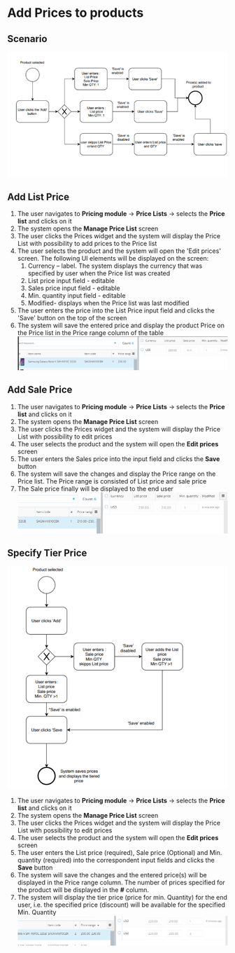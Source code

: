 # Add Prices to products

## Scenario

![Add Prices to products](/docs/media/diagram-add-prices-to-products.png)

## Add List Price

1. The user navigates to **Pricing module** &rightarrow; **Price Lists** &rightarrow; selects the **Price list** and clicks on it
1. The system opens the **Manage Price List** screen
1. The user clicks the Prices widget and the system will display the Price List with possibility to add prices to the Price list
1. The user selects the product and the system will open the 'Edit prices' screen. The following UI elements will be displayed on the screen:
    1. Currency – label. The system displays the currency that was specified by user when the Price list was created
    1. List price input field - editable
    1. Sales price input field - editable
    1. Min. quantity input field - editable
    1. Modified- displays when the Price list was last modified
1. The user enters the price into the List Price input field and clicks the 'Save' button on the top of the screen
1. The system will save the entered price and display the product Price on the Price list in the Price range column of the table
![Price range column](/docs/media/screen-price-range-column.png)

## Add Sale Price

1. The user navigates to **Pricing module** &rightarrow; **Price Lists** &rightarrow; selects the **Price list** and clicks on it
1. The system opens the **Manage Price List** screen
1. The user clicks the Prices widget and the system will display the Price List with possibility to edit prices
1. The user selects the product and the system will open the **Edit prices** screen
1. The user enters the Sales price into the input field and clicks the **Save** button
1. The system will save the changes and display the Price range on the Price list. The Price range is consisted of List price and sale price
1. The Sale price finally will be displayed to the end user
![Sale price](/docs/media/screen-sale-price.png)

## Specify Tier Price

![Specify Tier Price](/docs/media/diagram-specify-tier-price.png)

1. The user navigates to **Pricing module** &rightarrow; **Price Lists** &rightarrow; selects the **Price list** and clicks on it
1. The system opens the **Manage Price List** screen
1. The user clicks the Prices widget and the system will display the Price List with possibility to edit prices
1. The user selects the product and the system will open the **Edit prices** screen
1. The user enters the List price (required), Sale price (Optional) and Min. quantity (required) into the correspondent input fields and clicks the **Save** button
1. The system will save the changes and the entered price(s) will be displayed in the Price range column. The number of prices specified for the product will be displayed in the **#** column.
1. The system will display the tier price (price for min. Quantity) for the end user, i.e. the specified price (discount) will be available for the specified Min. Quantity
![Specified Price](/docs/media/screen-specified-price.png)
